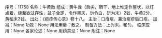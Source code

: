 序号：11758
名称：牛黄散
组成：黄牛粪（后尖，晒干，地上堆定作屋状，以灯点着，烧至欲过存性，盆子合定，令作黑灰，勿令白，研为末）2钱，牛黄2分，黄柏末2钱。
出处：《痘疹传心录》卷十八。
主治：口疳疮，兼治痘疹后口疮。
加减：None
功效：None
用法用量：敷之。
制备方法：上为末，和匀。
临床应用：None
各家论述：None
用药禁忌：None
附注：None
